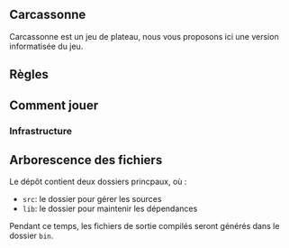 ## Carcassonne

Carcassonne est un jeu de plateau, nous vous proposons ici une version informatisée du jeu.

## Règles

## Comment jouer

### Infrastructure

## Arborescence des fichiers

Le dépôt contient deux dossiers princpaux, où :

- `src`: le dossier pour gérer les sources
- `lib`: le dossier pour maintenir les dépendances

Pendant ce temps, les fichiers de sortie compilés seront générés dans le dossier `bin`.

